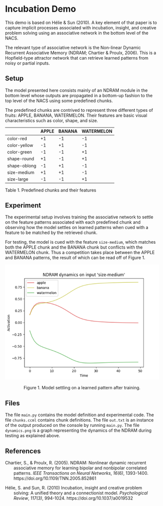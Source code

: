 # Incubation Demo

This demo is based on Hélie & Sun (2010). A key element of that paper is to capture implicit processes associated with incubation, insight, and creative problem solving using an associative network in the bottom level of the NACS. 

The relevant type of associative network is the Non-linear Dynamic Recurrent Associative Memory (NDRAM; Chartier & Proulx, 2006). This is a Hopfield-type attractor network that can retrieve learned patterns from noisy or partial inputs. 

## Setup

The model presented here consists mainly of an NDRAM module in the bottom level whose outputs are propagated in a bottom-up fashion to the top level of the NACS using some predefined chunks. 

The predefined chunks are contrived to represent three different types of fruits: APPLE, BANANA, WATERMELON. Their features are basic visual characteristics such as color, shape, and size.

<table>
<thead>
<th></th>
<th>APPLE</th>
<th>BANANA</th>
<th>WATERMELON</th>
</thead>
<tbody>
<tr>
<td>color-red</td>
<td>+1</td>
<td>-1</td>
<td>-1</td>
</tr>
<tr>
<td>color-yellow</td>
<td>-1</td>
<td>+1</td>
<td>-1</td>
</tr>
<tr>
<td>color-green</td>
<td>-1</td>
<td>-1</td>
<td>+1</td>
</tr>
<tr>
<td>shape-round</td>
<td>+1</td>
<td>-1</td>
<td>+1</td>
</tr>
<tr>
<td>shape-oblong</td>
<td>-1</td>
<td>+1</td>
<td>-1</td>
</tr>
<tr>
<td>size-medium</td>
<td>+1</td>
<td>+1</td>
<td>-1</td>
</tr>
<tr>
<td>size-large</td>
<td>-1</td>
<td>-1</td>
<td>+1</td>
</tr>
</tbody>
</table>
<caption>Table 1. Predefined chunks and their features</caption>


## Experiment

The experimental setup involves training the associative network to settle on the feature patterns associated with each predefined chunk and observing how the model settles on learned patterns when cued with a feature to be matched by the retrieved chunk.

For testing, the model is cued with the feature `size-medium`, which matches both the APPLE chunk and the BANANA chunk but conflicts with the WATERMELON chunk. Thus a competition takes place between the APPLE and BANANA patterns, the result of which can be read off of Figure 1.

![Model Dynamics on Cue 'size-medium'](dynamics.png)
<figcaption align = "center">Figure 1. Model settling on a learned pattern after training.</figcaption>

## Files

The file `main.py` contains the model definition and experimental code. The file `chunks.ccml` contains chunk definitions. The file `out.txt` is an instance of the output produced on the console by running `main.py`. The file `dynamics.png` is a graph representing the dynamics of the NDRAM during testing as explained above.

## References

<p style="padding-left: 2em; text-indent: -2em;">
Chartier, S., & Proulx, R. (2005). NDRAM: Nonlinear dynamic recurrent associative memory for learning bipolar and nonbipolar correlated patterns. <em>IEEE Transactions on Neural Networks</em>, <em>16(6)</em>, 1393-1400. <a>https://doi.org/10.1109/TNN.2005.852861</a>
</p>
<p style="padding-left: 2em; text-indent: -2em;">
Hélie, S. and Sun, R. (2010) Incubation, insight and creative problem solving: A unified theory and a connectionist model. <em>Psychological Review</em>, <em>117(3)</em>, 994-1024. <a> https://doi.org/10.1037/a0019532</a>
</p>

